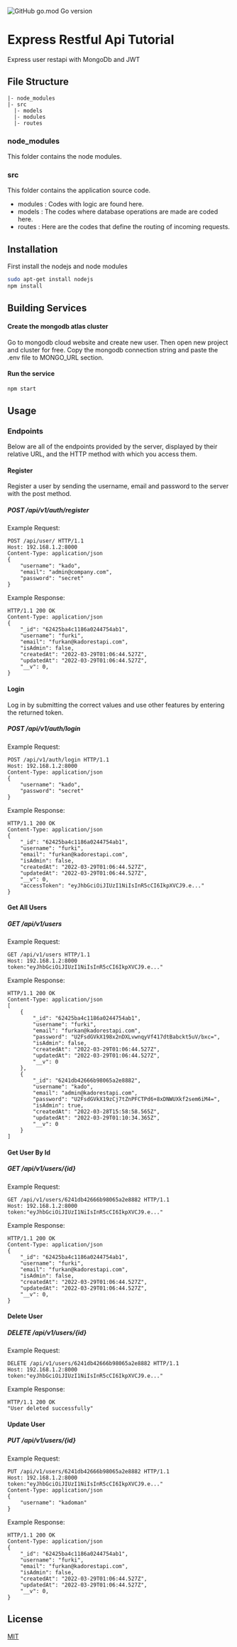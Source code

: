 ![GitHub go.mod Go version](https://img.shields.io/github/go-mod/go-version/KadirSanel/go-microservice-example)
# Express Restful Api Tutorial 

Express user restapi with MongoDb and JWT

## File Structure

```
|- node_modules
|- src
  |- models
  |- modules
  |- routes

```

### node_modules
This folder contains the node modules.

### src
This folder contains the application source code.
- modules : Codes with logic are found here.
- models : The codes where database operations are made are coded here.
- routes : Here are the codes that define the routing of incoming requests.

## Installation
First install the nodejs and node modules
```bash
sudo apt-get install nodejs
npm install
```

## Building Services
#### Create the mongodb atlas cluster
Go to mongodb cloud website and create new user. Then open new project and cluster for free. Copy the mongodb connection string and paste the .env file to MONGO_URL section.

#### Run the service
```bash
npm start
```

## Usage
### Endpoints
Below are all of the endpoints provided by the server, displayed by their
relative URL, and the HTTP method with which you access them.

#### Register
Register a user by sending the username, email and password to the server with the post method.
##### POST /api/v1/auth/register
Example Request:

```http
POST /api/user/ HTTP/1.1
Host: 192.168.1.2:8000
Content-Type: application/json
{
    "username": "kado",
    "email": "admin@company.com",
    "password": "secret"
}
```
Example Response:
```http
HTTP/1.1 200 OK
Content-Type: application/json
{
    "_id": "62425ba4c1186a0244754ab1",
    "username": "furki",
    "email": "furkan@kadorestapi.com",
    "isAdmin": false,
    "createdAt": "2022-03-29T01:06:44.527Z",
    "updatedAt": "2022-03-29T01:06:44.527Z",
    "__v": 0,
}
```

#### Login
Log in by submitting the correct values and use other features by entering the returned token.
##### POST /api/v1/auth/login
Example Request:

```http
POST /api/v1/auth/login HTTP/1.1
Host: 192.168.1.2:8000
Content-Type: application/json
{
    "username": "kado",
    "password": "secret"
}
```
Example Response:
```http
HTTP/1.1 200 OK
Content-Type: application/json
{
    "_id": "62425ba4c1186a0244754ab1",
    "username": "furki",
    "email": "furkan@kadorestapi.com",
    "isAdmin": false,
    "createdAt": "2022-03-29T01:06:44.527Z",
    "updatedAt": "2022-03-29T01:06:44.527Z",
    "__v": 0,
    "accessToken": "eyJhbGciOiJIUzI1NiIsInR5cCI6IkpXVCJ9.e..."
}
```

#### Get All Users
##### GET /api/v1/users
Example Request:

```http
GET /api/v1/users HTTP/1.1
Host: 192.168.1.2:8000
token:"eyJhbGciOiJIUzI1NiIsInR5cCI6IkpXVCJ9.e..."
```
Example Response:
```http
HTTP/1.1 200 OK
Content-Type: application/json
[
    {
        "_id": "62425ba4c1186a0244754ab1",
        "username": "furki",
        "email": "furkan@kadorestapi.com",
        "password": "U2FsdGVkX198x2nDXLvwnqyVf417dtBabckt5uV/bxc=",
        "isAdmin": false,
        "createdAt": "2022-03-29T01:06:44.527Z",
        "updatedAt": "2022-03-29T01:06:44.527Z",
        "__v": 0
    },
    {
        "_id": "6241db42666b98065a2e8882",
        "username": "kado",
        "email": "admin@kadorestapi.com",
        "password": "U2FsdGVkX19zCj7tZnPFCTPd6+8xDNWUXkf2sem6iM4=",
        "isAdmin": true,
        "createdAt": "2022-03-28T15:58:58.565Z",
        "updatedAt": "2022-03-29T01:10:34.365Z",
        "__v": 0
    }
]
```

#### Get User By Id
##### GET /api/v1/users/{id}
Example Request:

```http
GET /api/v1/users/6241db42666b98065a2e8882 HTTP/1.1
Host: 192.168.1.2:8000
token:"eyJhbGciOiJIUzI1NiIsInR5cCI6IkpXVCJ9.e..."
```
Example Response:
```http
HTTP/1.1 200 OK
Content-Type: application/json
{
    "_id": "62425ba4c1186a0244754ab1",
    "username": "furki",
    "email": "furkan@kadorestapi.com",
    "isAdmin": false,
    "createdAt": "2022-03-29T01:06:44.527Z",
    "updatedAt": "2022-03-29T01:06:44.527Z",
    "__v": 0,
}
```

#### Delete User
##### DELETE /api/v1/users/{id}
Example Request:

```http
DELETE /api/v1/users/6241db42666b98065a2e8882 HTTP/1.1
Host: 192.168.1.2:8000
token:"eyJhbGciOiJIUzI1NiIsInR5cCI6IkpXVCJ9.e..."
```
Example Response:
```http
HTTP/1.1 200 OK
"User deleted successfully"
```

#### Update User
##### PUT /api/v1/users/{id}
Example Request:

```http
PUT /api/v1/users/6241db42666b98065a2e8882 HTTP/1.1
Host: 192.168.1.2:8000
token:"eyJhbGciOiJIUzI1NiIsInR5cCI6IkpXVCJ9.e..."
Content-Type: application/json
{
    "username": "kadoman"
}
```
Example Response:
```http
HTTP/1.1 200 OK
Content-Type: application/json
{
    "_id": "62425ba4c1186a0244754ab1",
    "username": "furki",
    "email": "furkan@kadorestapi.com",
    "isAdmin": false,
    "createdAt": "2022-03-29T01:06:44.527Z",
    "updatedAt": "2022-03-29T01:06:44.527Z",
    "__v": 0,
}
```

## License
[MIT](https://choosealicense.com/licenses/mit/)
